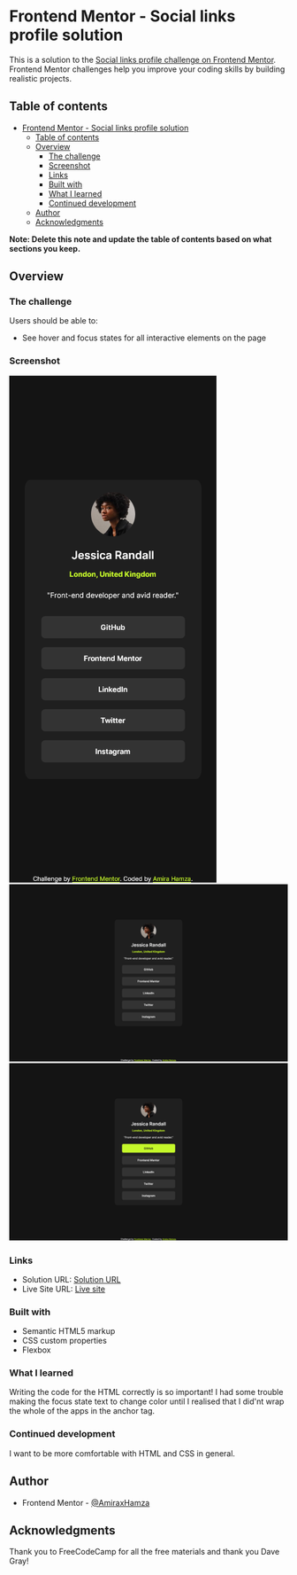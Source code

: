 # Frontend Mentor - Social links profile solution

This is a solution to the [Social links profile challenge on Frontend Mentor](https://www.frontendmentor.io/challenges/social-links-profile-UG32l9m6dQ). Frontend Mentor challenges help you improve your coding skills by building realistic projects. 

## Table of contents

- [Frontend Mentor - Social links profile solution](#frontend-mentor---social-links-profile-solution)
  - [Table of contents](#table-of-contents)
  - [Overview](#overview)
    - [The challenge](#the-challenge)
    - [Screenshot](#screenshot)
    - [Links](#links)
    - [Built with](#built-with)
    - [What I learned](#what-i-learned)
    - [Continued development](#continued-development)
  - [Author](#author)
  - [Acknowledgments](#acknowledgments)

**Note: Delete this note and update the table of contents based on what sections you keep.**

## Overview

### The challenge

Users should be able to:

- See hover and focus states for all interactive elements on the page

### Screenshot

![Mobile.png](/Social%20Links%20Profile/assets/images/Mobile.png)
![1440.png](/Social%20Links%20Profile/assets/images/1440.png)
![Active state.png](/Social%20Links%20Profile/assets/images/Active%20state%201440.png)


### Links

- Solution URL: [Solution URL](https://www.frontendmentor.io/solutions/social-links-profile-using-css-flexbox-XZA_EY0xPN)
- Live Site URL: [Live site](https://amiraxhamza.github.io/Frontend-Mentor---Social-links-profile-solution/)


### Built with

- Semantic HTML5 markup
- CSS custom properties
- Flexbox

### What I learned

Writing the code for the HTML correctly is so important! I had some trouble making the focus state text to change color until I realised that I did'nt wrap the whole of the apps in the anchor tag.

### Continued development

I want to be more comfortable with HTML and CSS in general.

## Author

- Frontend Mentor - [@AmiraxHamza](https://www.frontendmentor.io/profile/AmiraxHamza)

## Acknowledgments

Thank you to FreeCodeCamp for all the free materials and thank you Dave Gray!
